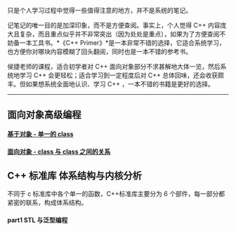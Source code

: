 只是个人学习过程中觉得一些值得注意的地方，并不是系统的笔记。

记笔记的唯一目的是加深印象，而不是方便查阅。事实上，个人觉得 C++ 内容庞大且复杂，而且重点似乎并不非常突出（因为处处是重点），如果为了方便查阅不妨备一本工具书。*《C++ Primer》*是一本非常不错的选择，它适合系统学习，也方便你对哪块内容模糊了回头翻阅，同时也是一本不错的参考书。

侯捷老师的课程，适合初学者对 C++ 面向对象部分不求甚解地大体一览，然后系统地学习 C++ 会更轻松；适合学习到一定程度后对 C++ 总体回味，还会收获颇丰。但如果想系统全面地认识、学习 C++ ，一本不错的书籍是更好的选择。

---



## 面向对象高级编程

#### [基于对象 - 单一的 class](./基于对象%20-%20单一的%20class.md)

#### [面向对象 - class 与 class 之间的关系](./面向对象%20-%20class%20与%20class%20之间的关系.md)



## C++ 标准库 体系结构与内核分析

不同于 c 标准库中各个单一的函数，C++标准库主要分为 6 个部件，每一部分都紧密的联系，构成体系结构。

#### part1 STL 与泛型编程













